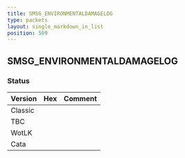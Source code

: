 ```yaml
---
title: SMSG_ENVIRONMENTALDAMAGELOG
type: packets
layout: single_markdown_in_list
position: 509
---
```


## SMSG_ENVIRONMENTALDAMAGELOG

### Status

Version | Hex | Comment
---------- | ---------- | ---------- 
Classic |  |  
TBC |  |  
WotLK |  |  
Cata |  |  

